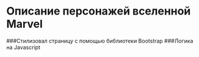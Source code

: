 <h1> Описание персонажей вселенной Marvel</h1>
###Стилизовал страницу с помощью библиотеки Bootstrap
###Логика на Javascript

